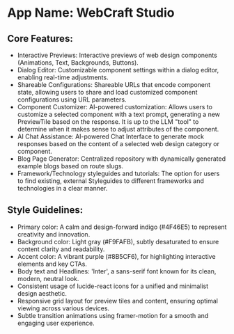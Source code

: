 # **App Name**: WebCraft Studio

## Core Features:

- Interactive Previews: Interactive previews of web design components (Animations, Text, Backgrounds, Buttons).
- Dialog Editor: Customizable component settings within a dialog editor, enabling real-time adjustments.
- Shareable Configurations: Shareable URLs that encode component state, allowing users to share and load customized component configurations using URL parameters.
- Component Customizer: AI-powered customization: Allows users to customize a selected component with a text prompt, generating a new PreviewTile based on the response. It is up to the LLM "tool" to determine when it makes sense to adjust attributes of the component.
- AI Chat Assistance: AI-powered Chat Interface to generate mock responses based on the content of a selected web design category or component.
- Blog Page Generator: Centralized repository with dynamically generated example blogs based on route slugs.
- Framework/Technology styleguides and tutorials: The option for users to find existing, external Styleguides to different frameworks and technologies in a clear manner.

## Style Guidelines:

- Primary color: A calm and design-forward indigo (#4F46E5) to represent creativity and innovation.
- Background color: Light gray (#F9FAFB), subtly desaturated to ensure content clarity and readability.
- Accent color: A vibrant purple (#8B5CF6), for highlighting interactive elements and key CTAs.
- Body text and Headlines: 'Inter', a sans-serif font known for its clean, modern, neutral look.
- Consistent usage of lucide-react icons for a unified and minimalist design aesthetic.
- Responsive grid layout for preview tiles and content, ensuring optimal viewing across various devices.
- Subtle transition animations using framer-motion for a smooth and engaging user experience.